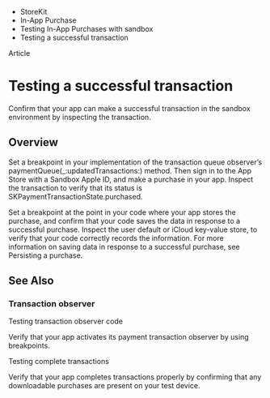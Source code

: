 

- StoreKit
- In-App Purchase
- Testing In-App Purchases with sandbox
-  Testing a successful transaction 

Article

# Testing a successful transaction

Confirm that your app can make a successful transaction in the sandbox environment by inspecting the transaction.

## Overview

Set a breakpoint in your implementation of the transaction queue observer’s paymentQueue(_:updatedTransactions:) method. Then sign in to the App Store with a Sandbox Apple ID, and make a purchase in your app. Inspect the transaction to verify that its status is SKPaymentTransactionState.purchased.

Set a breakpoint at the point in your code where your app stores the purchase, and confirm that your code saves the data in response to a successful purchase. Inspect the user default or iCloud key-value store, to verify that your code correctly records the information. For more information on saving data in response to a successful purchase, see Persisting a purchase.

## See Also

### Transaction observer

Testing transaction observer code

Verify that your app activates its payment transaction observer by using breakpoints.

Testing complete transactions

Verify that your app completes transactions properly by confirming that any downloadable purchases are present on your test device.

